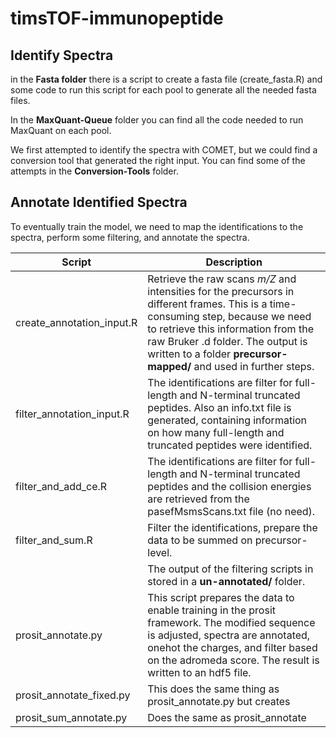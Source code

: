 # timsTOF-immunopeptide



## Identify Spectra
in the **Fasta folder** there is a script to create a fasta file (create_fasta.R) and some code to run this script for each pool to generate all the needed fasta files.

In the **MaxQuant-Queue** folder you can find all the code needed to run MaxQuant on each pool.

We first attempted to identify the spectra with COMET, but we could find a conversion tool that generated the right input. You can find some of the attempts in the **Conversion-Tools** folder.

## Annotate Identified Spectra
To eventually train the model, we need to map the identifications to the spectra, perform some filtering, and annotate the spectra.

| Script | Description |
| --- | --- |
| create_annotation_input.R | Retrieve the raw scans *m/Z* and intensities for the precursors in different frames. This is a time-consuming step, because we need to retrieve this information from the raw Bruker .d folder. The output is written to a folder **precursor-mapped/** and used in further steps. |
| filter_annotation_input.R | The identifications are filter for full-length and N-terminal truncated peptides. Also an info.txt file is generated, containing information on how many full-length and truncated peptides were identified. |
| filter_and_add_ce.R | The identifications are filter for full-length and N-terminal truncated peptides and the collision energies are retrieved from the pasefMsmsScans.txt file (no need). |
| filter_and_sum.R | Filter the identifications, prepare the data to be summed on precursor-level. |
|| The output of the filtering scripts in stored in a **un-annotated/** folder. |
| prosit_annotate.py | This script prepares the data to enable training in the prosit framework. The modified sequence is adjusted, spectra are annotated, onehot the charges, and filter based on the adromeda score. The result is written to an hdf5 file. |
| prosit_annotate_fixed.py | This does the same thing as prosit_annotate.py but creates |
| prosit_sum_annotate.py | Does the same as prosit_annotate


